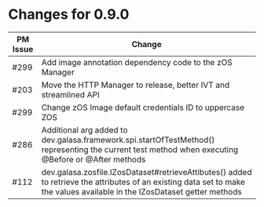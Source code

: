 # Changes for 0.9.0

| PM Issue      | Change        |
| ------------- | ------------- |
| #299 | Add image annotation dependency code to the zOS Manager |
| #203 | Move the HTTP Manager to release, better IVT and streamlined API |
| #299 | Change zOS Image default credentials ID to uppercase ZOS |
| #286 | Additional arg added to dev.galasa.framework.spi.startOfTestMethod() representing the current test method when executing @Before or @After methods |
| #112 | dev.galasa.zosfile.IZosDataset#retrieveAttibutes() added to retrieve the attributes of an existing data set to make the values available in the IZosDataset getter methods |

